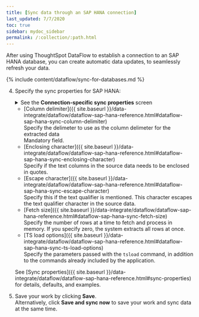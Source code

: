 ```yaml
---
title: [Sync data through an SAP HANA connection]
last_updated: 7/7/2020
toc: true
sidebar: mydoc_sidebar
permalink: /:collection/:path.html
---
```

After using ThoughtSpot DataFlow to establish a connection to an SAP HANA database, you can create automatic data updates, to seamlessly refresh your data.

{% include content/dataflow/sync-for-databases.md %}

4. Specify the sync properties for SAP HANA:

   <details>
     <summary>See the <strong>Connection-specific sync properties</strong> screen</summary><p><img src="../../images/dataflow-set-sync-properties-draft.png" alt="Enter sync details" /></p>
   </details>

   <!--![Enter connection details]({{ site.baseurl }}/images/dataflow-sap-hana-sync.png "Enter connection details")-->

   * [Column delimiter]({{ site.baseurl }}/data-integrate/dataflow/dataflow-sap-hana-reference.html#dataflow-sap-hana-sync-column-delimiter)<br/>Specify the delimeter to use as the  column delimeter for the extracted data<br/>Mandatory field.
   * [Enclosing character]({{ site.baseurl }}/data-integrate/dataflow/dataflow-sap-hana-reference.html#dataflow-sap-hana-sync-enclosing-character)<br/>Specify if the text columns in the source data needs to be enclosed in quotes.
   * [Escape character]({{ site.baseurl }}/data-integrate/dataflow/dataflow-sap-hana-reference.html#dataflow-sap-hana-sync-escape-character)<br/>Specify this if the text qualifier is mentioned. This character escapes the text qualifier character in the source data.
   * [Fetch size]({{ site.baseurl }}/data-integrate/dataflow/dataflow-sap-hana-reference.html#dataflow-sap-hana-sync-fetch-size)<br/>Specify the number of rows at a time to fetch and process in memory. If you specify zero, the system extracts all rows at once.
   * [TS load options]({{ site.baseurl }}/data-integrate/dataflow/dataflow-sap-hana-reference.html#dataflow-sap-hana-sync-ts-load-options)<br/>Specify the parameters passed with the <code>tsload</code> command, in addition to the commands already included by the application.

   See [Sync properties]({{ site.baseurl }}/data-integrate/dataflow/dataflow-sap-hana-reference.html#sync-properties) for details, defaults, and examples.

5. Save your work by clicking **Save**.<br/>Alternatively, click **Save and sync now** to save your work and sync data at the same time.
